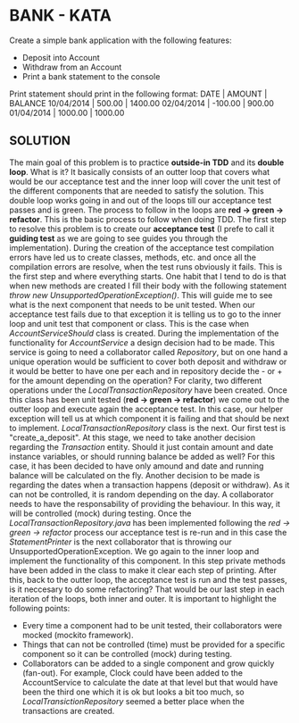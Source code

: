 # BANK - KATA

Create a simple bank application with the following features:
 - Deposit into Account
 - Withdraw from an Account
 - Print a bank statement to the console

Print statement should print in the following format:
    DATE    | AMOUNT  | BALANCE
 10/04/2014 | 500.00  | 1400.00
 02/04/2014 | -100.00 | 900.00
 01/04/2014 | 1000.00 | 1000.00

## SOLUTION ##
The main goal of this problem is to practice **outside-in TDD** and its **double loop**. What is it?
It basically consists of an outter loop that covers what would be our acceptance test and the inner loop
will cover the unit test of the different components that are needed to satisfy the solution.
This double loop works going in and out of the loops till our acceptance test passes and is green.
The process to follow in the loops are **red -> green -> refactor**. This is the basic process to follow
when doing TDD.
The first step to resolve this problem is to create our **acceptance test** (I prefe to call it **guiding test** as we are going to see guides you through the implementation).
During the creation of the acceptance test compilation errors have led us to create classes, methods, etc. and once all the compilation errors are resolve, when the test runs obviously it fails. This is the first step and where everything starts. One habit that I tend to do is that when new methods are created I fill their body with the following statement 
*throw new UnsupportedOperationException()*.
This will guide me to see what is the next component that needs to be unit tested. When our acceptance test fails due to that exception it is telling us to go to the inner loop and unit test that component or class. This is the case when *AccountServiceShould* class is created. During the implementation of the functionality for *AccountService* a design decision had to be made. This service is going to need a collaborator called *Repository*, but on one hand a unique operation would be sufficient to cover both deposit and withdraw or it would be better to have one per each and in repository
decide the - or + for the amount depending on the operation? For clarity, two different operations
under the *LocalTransactionRepository* have been created.
Once this class has been unit tested (**red -> green -> refactor**) we come out to the outter loop and
execute again the acceptance test. In this case, our helper exception will tell us at which component it is failing and that should be next to implement.
*LocalTransactionRepository* class is the next. Our first test is "create_a_deposit".
At this stage, we need to take another decision regarding the *Transaction* entity. Should it just contain
amount and date instance variables, or should running balance be added as well? For this case, it has been decided
to have only amound and date and running balance will be calculated on the fly. Another decision to be made is regarding the dates when a transaction happens (deposit or withdraw). As it can not be controlled, it is random depending on the day. A collaborator needs to have the responsability of providing the behaviour. In this way, it will be controlled (mock) during testing.
Once the *LocalTransactionRepository.java* has been implemented following the *red -> green -> refactor*
process our acceptance test is re-run and in this case the *StatementPrinter* is the next collaborator that is throwing our UnsupportedOperationException.
We go again to the inner loop and implement the functionality of this component. In this step private methods have been added in the class to make it clear each step of printing.
After this, back to the outter loop, the acceptance test is run and the test passes, is it neccesary to do some refactoring? That would be our last step in each iteration of the loops, both inner and outer.
It is important to highlight the following points:
- Every time a component had to be unit tested, their collaborators were mocked (mockito framework).
- Things that can not be controlled (time) must be provided for a specific component so it can be controlled (mock) during testing.
- Collaborators can be added to a single component and grow quickly (fan-out). For example,
Clock could have been added to the AccountService to calculate the date at that level but that would
have been the third one which it is ok but looks a bit too much, so *LocalTransictionRepository* seemed a better place when the transactions are created.







